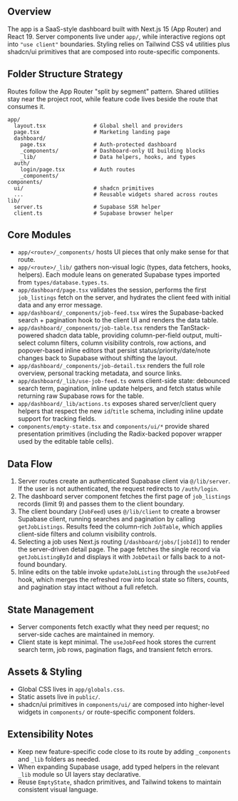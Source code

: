 ## Overview
The app is a SaaS-style dashboard built with Next.js 15 (App Router) and React 19. Server components live under `app/`, while interactive regions opt into `"use client"` boundaries. Styling relies on Tailwind CSS v4 utilities plus shadcn/ui primitives that are composed into route-specific components.

## Folder Structure Strategy
Routes follow the App Router "split by segment" pattern. Shared utilities stay near the project root, while feature code lives beside the route that consumes it.

```
app/
  layout.tsx               # Global shell and providers
  page.tsx                 # Marketing landing page
  dashboard/
    page.tsx               # Auth-protected dashboard
    _components/           # Dashboard-only UI building blocks
    _lib/                  # Data helpers, hooks, and types
  auth/
    login/page.tsx         # Auth routes
    _components/
components/
  ui/                      # shadcn primitives
  ...                      # Reusable widgets shared across routes
lib/
  server.ts                # Supabase SSR helper
  client.ts                # Supabase browser helper
```

## Core Modules
- `app/<route>/_components/` hosts UI pieces that only make sense for that route.
- `app/<route>/_lib/` gathers non-visual logic (types, data fetchers, hooks, helpers). Each module leans on generated Supabase types imported from `types/database.types.ts`.
- `app/dashboard/page.tsx` validates the session, performs the first `job_listings` fetch on the server, and hydrates the client feed with initial data and any error message.
- `app/dashboard/_components/job-feed.tsx` wires the Supabase-backed search + pagination hook to the client UI and renders the data table.
- `app/dashboard/_components/job-table.tsx` renders the TanStack-powered shadcn data table, providing column-per-field output, multi-select column filters, column visibility controls, row actions, and popover-based inline editors that persist status/priority/date/note changes back to Supabase without shifting the layout.
- `app/dashboard/_components/job-detail.tsx` renders the full role overview, personal tracking metadata, and source links.
- `app/dashboard/_lib/use-job-feed.ts` owns client-side state: debounced search term, pagination, inline update helpers, and fetch status while returning raw Supabase rows for the table.
- `app/dashboard/_lib/actions.ts` exposes shared server/client query helpers that respect the new `id`/`title` schema, including inline update support for tracking fields.
- `components/empty-state.tsx` and `components/ui/*` provide shared presentation primitives (including the Radix-backed popover wrapper used by the editable table cells).

## Data Flow
1. Server routes create an authenticated Supabase client via `@/lib/server`. If the user is not authenticated, the request redirects to `/auth/login`.
2. The dashboard server component fetches the first page of `job_listings` records (limit 9) and passes them to the client boundary.
3. The client boundary (`JobFeed`) uses `@/lib/client` to create a browser Supabase client, running searches and pagination by calling `getJobListings`. Results feed the column-rich `JobTable`, which applies client-side filters and column visibility controls.
4. Selecting a job uses Next.js routing (`/dashboard/jobs/[jobId]`) to render the server-driven detail page. The page fetches the single record via `getJobListingById` and displays it with `JobDetail` or falls back to a not-found boundary.
5. Inline edits on the table invoke `updateJobListing` through the `useJobFeed` hook, which merges the refreshed row into local state so filters, counts, and pagination stay intact without a full refetch.

## State Management
- Server components fetch exactly what they need per request; no server-side caches are maintained in memory.
- Client state is kept minimal. The `useJobFeed` hook stores the current search term, job rows, pagination flags, and transient fetch errors.

## Assets & Styling
- Global CSS lives in `app/globals.css`.
- Static assets live in `public/`.
- shadcn/ui primitives in `components/ui/` are composed into higher-level widgets in `components/` or route-specific component folders.

## Extensibility Notes
- Keep new feature-specific code close to its route by adding `_components` and `_lib` folders as needed.
- When expanding Supabase usage, add typed helpers in the relevant `_lib` module so UI layers stay declarative.
- Reuse `EmptyState`, shadcn primitives, and Tailwind tokens to maintain consistent visual language.
